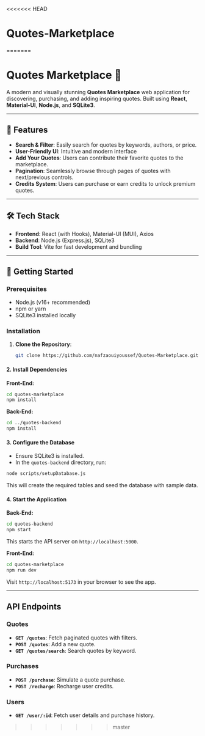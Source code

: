 <<<<<<< HEAD
# Quotes-Marketplace
=======
# Quotes Marketplace 📝

A modern and visually stunning **Quotes Marketplace** web application for discovering, purchasing, and adding inspiring quotes. Built using **React**, **Material-UI**, **Node.js**, and **SQLite3**.

---

## 🌟 Features

- **Search & Filter**: Easily search for quotes by keywords, authors, or price.
- **User-Friendly UI**: Intuitive and modern interface 
- **Add Your Quotes**: Users can contribute their favorite quotes to the marketplace.
- **Pagination**: Seamlessly browse through pages of quotes with next/previous controls.
- **Credits System**: Users can purchase or earn credits to unlock premium quotes.

---

## 🛠️ Tech Stack

- **Frontend**: React (with Hooks), Material-UI (MUI), Axios
- **Backend**: Node.js (Express.js), SQLite3
- **Build Tool**: Vite for fast development and bundling

---

## 🚀 Getting Started

### Prerequisites
- Node.js (v16+ recommended)
- npm or yarn
- SQLite3 installed locally

### Installation

1. **Clone the Repository**:
   ```bash
   git clone https://github.com/nafzaouiyoussef/Quotes-Marketplace.git

#### 2. Install Dependencies
**Front-End:**
```bash
cd quotes-marketplace
npm install
```

**Back-End:**
```bash
cd ../quotes-backend
npm install
```

#### 3. Configure the Database
- Ensure SQLite3 is installed.
- In the `quotes-backend` directory, run:
```bash
node scripts/setupDatabase.js
```
This will create the required tables and seed the database with sample data.

#### 4. Start the Application
**Back-End:**
```bash
cd quotes-backend
npm start
```
This starts the API server on `http://localhost:5000`.

**Front-End:**
```bash
cd quotes-marketplace
npm run dev
```
Visit `http://localhost:5173` in your browser to see the app.

---

## API Endpoints

### Quotes
- **`GET /quotes`**: Fetch paginated quotes with filters.
- **`POST /quotes`**: Add a new quote.
- **`GET /quotes/search`**: Search quotes by keyword.

### Purchases
- **`POST /purchase`**: Simulate a quote purchase.
- **`POST /recharge`**: Recharge user credits.

### Users
- **`GET /user/:id`**: Fetch user details and purchase history.

>>>>>>> master
